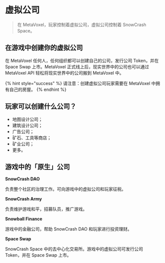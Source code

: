 # 虚拟公司

> 在 MetaVoxel，玩家控制着虚拟公司，虚拟公司控制着 SnowCrash Space。

## 在游戏中创建你的虚拟公司

在 MetaVoxel 任何人，任何组织都可以创建自己的公司，发行公司 Token，并在 Space Swap 上市。MetaVoxel 正式线上后，现实世界中的公司也可以通过 MetaVoxel API 轻松将现实世界中的公司搬到 MetaVoxel 中。

{% hint style="success" %}
请注意：创建虚拟公司玩家需要在 MetaVoxel 中拥有自己的房屋。
{% endhint %}

## 玩家可以创建什么公司？

* 地图设计公司；
* 建筑设计公司；
* 广告公司；
* 矿石、工具等商店；
* 矿业公司；
* 更多。

## 游戏中的「原生」公司

**SnowCrash DAO**

负责整个社区的治理工作。可向游戏中的虚拟公司和玩家征税。

**SnowCrash Army**

负责维护游戏和平，招募队员，推广游戏。

**Snowball Finance**

游戏中的金融公司，帮助 SnowCrash DAO 和玩家进行投资理财。

**Space Swap**

SnowCrash Space 中的去中心化交易所。游戏中的虚拟公司可发行公司 Token，并在 Space Swap 上市。